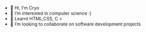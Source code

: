 - 👋 Hi, I’m Cryo
- 👀 I’m interested in computer science :)
- 🌱 Learnt HTML,CSS, C > 
- 💞️ I’m looking to collaborate on software development projects

<!---
cryo-d3v/cryo-d3v is a ✨ special ✨ repository because its `README.md` (this file) appears on your GitHub profile.
You can click the Preview link to take a look at your changes.
--->
